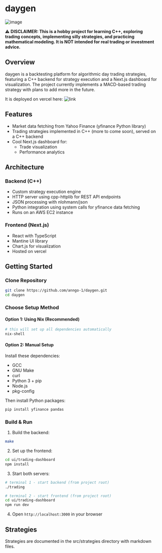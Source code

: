 # daygen
![image](https://github.com/user-attachments/assets/0e6426b4-ae06-4029-ab30-f35f97eacdc5)


⚠️ **DISCLAIMER: This is a hobby project for learning C++, exploring trading concepts, implementing silly strategies, and practicing mathematical modeling. It is NOT intended for real trading or investment advice.**

## Overview
daygen is a backtesting platform for algorithmic day trading strategies, featuring a C++ backend for strategy execution and a Next.js dashboard for visualization. The project currently implements a MACD-based trading strategy with plans to add more in the future.

It is deployed on vercel here: ![link](daygen.vercel.app)


## Features
- Market data fetching from Yahoo Finance (yfinance Python library)
- Trading strategies implemented in C++ (more to come soon), served on a C++ backend
- Cool Next.js dashboard for:
  - Trade visualization
  - Performance analytics

## Architecture

### Backend (C++)
- Custom strategy execution engine
- HTTP server using cpp-httplib for REST API endpoints
- JSON processing with nlohmann/json
- Python integration using system calls for yfinance data fetching
- Runs on an AWS EC2 instance

### Frontend (Next.js)
- React with TypeScript
- Mantine UI library
- Chart.js for visualization
- Hosted on vercel

## Getting Started

### Clone Repository
```bash
git clone https://github.com/anngo-1/daygen.git
cd daygen
```

### Choose Setup Method

#### Option 1: Using Nix (Recommended)
```bash
# this will set up all dependencies automatically
nix-shell
```

#### Option 2: Manual Setup
Install these dependencies:
- GCC
- GNU Make
- curl
- Python 3 + pip
- Node.js
- pkg-config

Then install Python packages:
```bash
pip install yfinance pandas
```

### Build & Run

1. Build the backend:
```bash
make
```

2. Set up the frontend:
```bash
cd ui/trading-dashboard
npm install
```

3. Start both servers:
```bash
# terminal 1 - start backend (from project root)
./trading

# terminal 2 - start frontend (from project root)
cd ui/trading-dashboard
npm run dev
```

4. Open `http://localhost:3000` in your browser

## Strategies
Strategies are documented in the src/strategies directory with markdown files.

